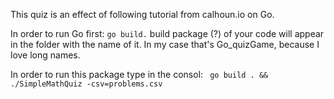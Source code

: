 This quiz is an effect of following tutorial from calhoun.io on Go. 

In order to run Go first: 
``go build.``
build package (?) of your code will appear in the folder with the name of it. In my case that's Go_quizGame, because I love long names.

In order to run this package type in the consol: 
`` go build . && ./SimpleMathQuiz -csv=problems.csv``